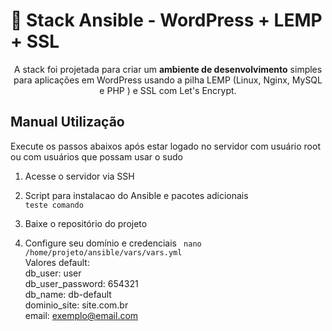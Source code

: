 # 🚀 Stack Ansible - WordPress + LEMP + SSL

<p align="center">A stack foi projetada para criar um <b>ambiente de desenvolvimento</b> simples para aplicações em WordPress usando a pilha LEMP (Linux, Nginx, MySQL e PHP ) e SSL com Let's Encrypt.</p>



<h2> Manual Utilização </h2>

Execute os passos abaixos após estar logado no servidor com usuário root ou com usuários que possam usar o sudo

1. Acesse o servidor via SSH

2. Script para instalacao do Ansible e pacotes adicionais
<code> teste comando </code>

3. Baixe o repositório do projeto 

4. Configure seu domínio e credenciais
<code> nano /home/projeto/ansible/vars/vars.yml </code> </br>
Valores default: </br>
db_user: user </br>
db_user_password: 654321 </br>
db_name: db-default </br>
dominio_site: site.com.br </br>
email: exemplo@email.com </br>